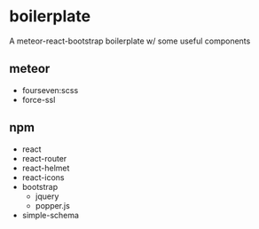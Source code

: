 # boilerplate
A meteor-react-bootstrap boilerplate w/ some useful components

## meteor
- fourseven:scss
- force-ssl

## npm
- react
- react-router
- react-helmet
- react-icons
- bootstrap
  - jquery
  - popper.js
- simple-schema
